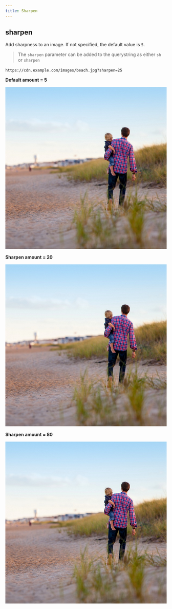```yaml
---
title: Sharpen
---
```

## sharpen

Add sharpness to an image. If not specified, the default value is `5`.

> The `sharpen` parameter can be added to the querystring as either `sh` or `sharpen`

`https://cdn.example.com/images/beach.jpg?sharpen=25`

**Default amount = 5**

![Sharpen 5](/cdn/assets/beach-sharp-5.jpeg "Image credit: Danielle MacInnes (https://unsplash.com/@dsmacinnes)")

**Sharpen amount = 20**

![Sharpen 20](/cdn/assets/beach-sharp-20.jpeg "Image credit: Danielle MacInnes (https://unsplash.com/@dsmacinnes)")

**Sharpen amount = 80**

![Sharpen 80](/cdn/assets/beach-sharp-80.jpeg "Image credit: Danielle MacInnes (https://unsplash.com/@dsmacinnes)")